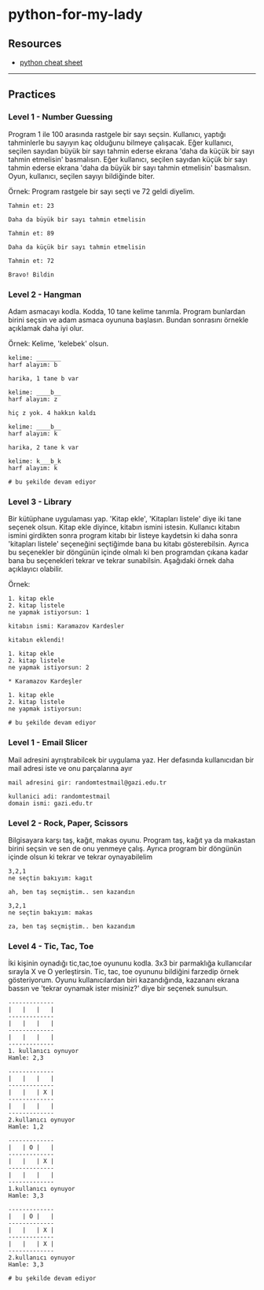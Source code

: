 # python-for-my-lady

## Resources

* [python cheat sheet](https://www.pythoncheatsheet.org/#Python-Basics)
--- 

## Practices

### Level 1 - Number Guessing

Program 1 ile 100 arasında rastgele bir sayı seçsin. Kullanıcı, yaptığı tahminlerle bu sayıyın kaç olduğunu bilmeye çalışacak. Eğer kullanıcı, seçilen sayıdan büyük bir sayı tahmin ederse ekrana 'daha da küçük bir sayı tahmin etmelisin' basmalısın. Eğer kullanıcı, seçilen sayıdan küçük bir sayı tahmin ederse ekrana 'daha da büyük bir sayı tahmin etmelisin' basmalısın. Oyun, kullanıcı, seçilen sayıyı bildiğinde biter.

Örnek: 
Program rastgele bir sayı seçti ve 72 geldi diyelim.
```
Tahmin et: 23

Daha da büyük bir sayı tahmin etmelisin

Tahmin et: 89

Daha da küçük bir sayı tahmin etmelisin

Tahmin et: 72

Bravo! Bildin
```


### Level 2 - Hangman

Adam asmacayı kodla. Kodda, 10 tane kelime tanımla. Program bunlardan birini seçsin ve adam asmaca oyununa başlasın. Bundan sonrasını örnekle açıklamak daha iyi olur.

Örnek:
Kelime, 'kelebek' olsun.

```
kelime: _______ 
harf alayım: b

harika, 1 tane b var

kelime: ____b__
harf alayım: z

hiç z yok. 4 hakkın kaldı

kelime: ____b__
harf alayım: k

harika, 2 tane k var

kelime: k___b_k
harf alayım: k

# bu şekilde devam ediyor
```

### Level 3 - Library

Bir kütüphane uygulaması yap. 'Kitap ekle', 'Kitapları listele' diye iki tane seçenek olsun. Kitap ekle diyince, kitabın ismini istesin. Kullanıcı kitabın ismini girdikten sonra program kitabı bir listeye kaydetsin ki daha sonra 'kitapları listele' seçeneğini seçtiğimde bana bu kitabı gösterebilsin. Ayrıca bu seçenekler bir döngünün içinde olmalı ki ben programdan çıkana kadar bana bu seçenekleri tekrar ve tekrar sunabilsin. Aşağıdaki örnek daha açıklayıcı olabilir.

Örnek:
```
1. kitap ekle
2. kitap listele
ne yapmak istiyorsun: 1

kitabın ismi: Karamazov Kardesler

kitabın eklendi!

1. kitap ekle
2. kitap listele
ne yapmak istiyorsun: 2

* Karamazov Kardeşler

1. kitap ekle
2. kitap listele
ne yapmak istiyorsun: 

# bu şekilde devam ediyor
```

### Level 1 - Email Slicer

Mail adresini ayrıştırabilcek bir uygulama yaz. Her defasında kullanıcıdan bir mail adresi iste ve onu parçalarına ayır

```
mail adresini gir: randomtestmail@gazi.edu.tr

kullanici adi: randomtestmail
domain ismi: gazi.edu.tr
```

### Level 2 - Rock, Paper, Scissors

Bilgisayara karşı taş, kağıt, makas oyunu. Program taş, kağıt ya da makastan birini seçsin ve sen de onu yenmeye çalış. Ayrıca program bir döngünün içinde olsun ki tekrar ve tekrar oynayabilelim

```
3,2,1 
ne seçtin bakıyım: kagıt

ah, ben taş seçmiştim.. sen kazandın

3,2,1
ne seçtin bakıyım: makas

za, ben taş seçmiştim.. ben kazandım
```

### Level 4 - Tic, Tac, Toe

İki kişinin oynadığı tic,tac,toe oyununu kodla. 3x3 bir parmaklığa kullanıcılar sırayla X ve O yerleştirsin. Tic, tac, toe oyununu bildiğini farzedip örnek gösteriyorum. Oyunu kullanıcılardan biri kazandığında, kazananı ekrana bassın ve 'tekrar oynamak ister misiniz?' diye bir seçenek sunulsun. 

```
-------------
|   |   |   | 
-------------
|   |   |   |
-------------
|   |   |   |
-------------
1. kullanıcı oynuyor
Hamle: 2,3

-------------
|   |   |   | 
-------------
|   |   | X |
-------------
|   |   |   |
-------------
2.kullanıcı oynuyor
Hamle: 1,2 

-------------
|   | O |   | 
-------------
|   |   | X |
-------------
|   |   |   |
-------------
1.kullanıcı oynuyor
Hamle: 3,3 

-------------
|   | O |   | 
-------------
|   |   | X |
-------------
|   |   | X |
-------------
2.kullanıcı oynuyor
Hamle: 3,3 

# bu şekilde devam ediyor
```




